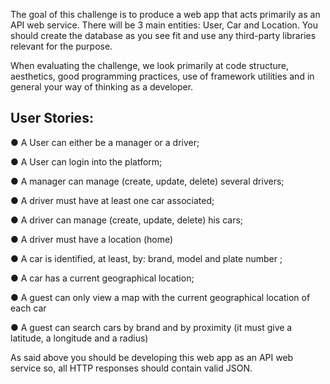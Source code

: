 The goal of this challenge is to produce a web app that acts primarily as an API web service. There will be 3 main entities: User, Car and Location. You should create the database as you see fit and use any third-party libraries relevant for the purpose.


When evaluating the challenge, we look primarily at code structure, aesthetics, good programming practices, use of framework utilities and in general your way of thinking as a developer.



## User Stories:
● A User can either be a manager or a driver;

● A User can login into the platform;

● A manager can manage (create, update, delete) several drivers;

● A driver must have at least one car associated;

● A driver can manage (create, update, delete) his cars;

● A driver must have a location (home)

● A car is identified, at least, by: brand, model and plate number ;

● A car has a current geographical location;

● A guest can only view a map with the current geographical location of each car

● A guest can search cars by brand and by proximity (it must give a latitude, a longitude and a
radius)



As said above you should be developing this web app as an API web service so, all HTTP responses should contain valid JSON.
